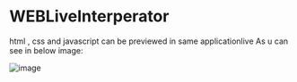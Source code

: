 # WEBLiveInterperator
html , css and javascript can be previewed in same applicationlive
As u can see in below image:

![image](https://user-images.githubusercontent.com/63455991/179360876-9bae2415-b421-4c39-b772-5bbdb6692d78.png)
